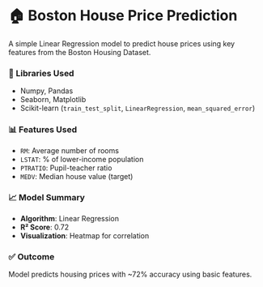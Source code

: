 # 🏠 Boston House Price Prediction

A simple Linear Regression model to predict house prices using key features from the Boston Housing Dataset.

### 🔧 Libraries Used
- Numpy, Pandas  
- Seaborn, Matplotlib  
- Scikit-learn (`train_test_split`, `LinearRegression`, `mean_squared_error`)

### 📊 Features Used
- `RM`: Average number of rooms  
- `LSTAT`: % of lower-income population  
- `PTRATIO`: Pupil-teacher ratio  
- `MEDV`: Median house value (target)

### 📈 Model Summary
- **Algorithm**: Linear Regression  
- **R² Score**: 0.72  
- **Visualization**: Heatmap for correlation

### ✅ Outcome
Model predicts housing prices with ~72% accuracy using basic features.


